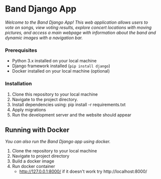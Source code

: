 # Band Django App

_Welcome to the Band Django App! This web application allows users to vote on songs, view voting results, explore concert locations with moving pictures, and access a main webpage with information about the band and dynamic images with a navigation bar._

### Prerequisites

- Python 3.x installed on your local machine
- Django framework installed (`pip install django`)
- Docker installed on your local machine (optional)

### Installation

1. Clone this repository to your local machine
2. Navigate to the project directory.
3. Install dependencies using: pip install -r requirements.txt
4. Apply migrations
5. Run the development server and the website should appear

## Running with Docker 
_You can also run the Band Django app using docker._
  1. Clone the repository to your local machine
  2. Navigate to project directory
  3. Build a docker image
  4. Run docker container
       - http://127.0.0.1:8000/ if it doesn't work try http://localhost:8000/
